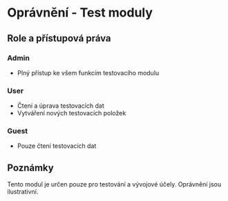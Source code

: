 # Oprávnění - Test moduly

## Role a přístupová práva

### Admin
- Plný přístup ke všem funkcím testovacího modulu

### User
- Čtení a úprava testovacích dat
- Vytváření nových testovacích položek

### Guest
- Pouze čtení testovacích dat

## Poznámky
Tento modul je určen pouze pro testování a vývojové účely.
Oprávnění jsou ilustrativní.
